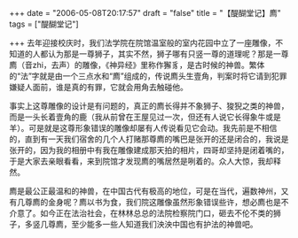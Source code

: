 +++
date = "2006-05-08T20:17:57"
draft = "false"
title = "【醍醐堂记】廌"
tags = ["醍醐堂记"]

+++
去年迎接校庆时，我们法学院在院馆温室般的室内花园中立了一座雕像，不知道的人都认为那是一尊狮子，其实不然，狮子哪有只竖一尊的道理呢？那是一尊廌（音zhi，去声）的雕像，《神异经》里称作獬豸，是古时候的神兽。繁体的“法”字就是由一个三点水和“廌”组成的，传说廌头生壹角，判案时将它请到犯罪嫌疑人面前，谁是真的有罪，它就会用角去触碰他。

事实上这尊雕像的设计是有问题的，真正的廌长得并不象狮子、狻猊之类的神兽，而是一头长着壹角的鹿（我从前曾在王屋见过一次，但还有人说它长得象牛或是羊）。可是就是这尊形象错误的雕像却屡有人传说看见它会动。我先前是不相信的，直到有一天我们宿舍的几个人打赌那尊廌的嘴巴是张开的还是闭合的，我说是张开的，因为我的相册中有我在雕像建成那天拍的相片，四哥却坚持是闭着嘴的，于是大家去亲眼看看，来到院馆才发现廌的嘴居然是咧着的。众人大惊，我却释然。

廌是最公正最温和的神兽，在中国古代有极高的地位，可是在当代，遍数神州，又有几尊廌的金身呢？廌以书为食，我们院这雕像虽然形象错误些许，想必廌也是不介意了。如今正在法治社会，在林林总总的法院检察院门口，砸去不伦不类的狮子，多竖几尊廌，至少能多一些人知道我们泱泱中国也有护法的神兽吧。